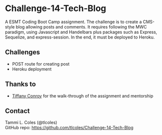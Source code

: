 # Challenge-14-Tech-Blog
A ESMT Coding Boot Camp assignment. The challenge is to create a CMS-style blog allowing posts and comments. It requires following the MWC paradigm, using Javascript and Handelbars plus packages such as  Express, Sequelize, and express-session. In the end, it must be deployed to Heroku.

## Challenges
* POST route for creating post
* Heroku deployment 

## Thanks to
* [Tiffany Conroy](https://github.com/theophani) for the walk-through of the assignment and mentorship  

## Contact
Tammi L. Coles (@tlcoles)  
GitHub repo: https://github.com/tlcoles/Challenge-14-Tech-Blog  
